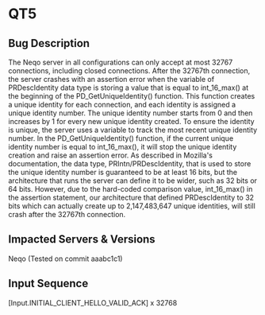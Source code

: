 # QT5

## Bug Description
The Neqo server in all configurations can only accept at most 32767 connections, including closed connections. After the 32767th connection, the server crashes with an assertion error when the variable of PRDescIdentity data type is storing a value that is equal to int\_16\_max() at the beginning of the PD\_GetUniqueIdentity() function. This function creates a unique identity for each connection, and each identity is assigned a unique identity number. The unique identity number starts from 0 and then increases by 1 for every new unique identity created. To ensure the identity is unique, the server uses a variable to track the most recent unique identity number. In the PD\_GetUniqueIdentity() function, if the current unique identity number is equal to int\_16\_max(), it will stop the unique identity creation and raise an assertion error. As described in Mozilla's documentation, the data type, PRIntn/PRDescIdentity, that is used to store the unique identity number is guaranteed to be at least 16 bits, but the architecture that runs the server can define it to be wider, such as 32 bits or 64 bits. However, due to the hard-coded comparison value, int\_16\_max() in the assertion statement, our architecture that defined PRDescIdentity to 32 bits which can actually create up to 2,147,483,647 unique identities, will still crash after the 32767th connection.

## Impacted Servers & Versions
Neqo (Tested on commit aaabc1c1)

## Input Sequence
[Input.INITIAL_CLIENT_HELLO_VALID_ACK] x 32768
